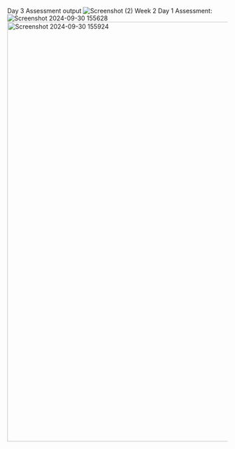 Day 3 Assessment output
![Screenshot (2)](https://github.com/user-attachments/assets/b5b25ebd-6543-4eb7-b851-f904912e1932)
Week 2 Day 1 Assessment:
![Screenshot 2024-09-30 155628](https://github.com/user-attachments/assets/9e91706d-9a9d-46b1-afb9-c6fd404b076a)
<img width="960" alt="Screenshot 2024-09-30 155924" src="https://github.com/user-attachments/assets/4835b6b3-fac4-43f6-9536-0e6d981de876">
